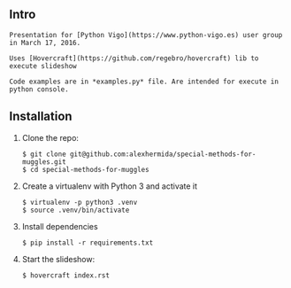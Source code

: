 

## Intro

	Presentation for [Python Vigo](https://www.python-vigo.es) user group in March 17, 2016.

	Uses [Hovercraft](https://github.com/regebro/hovercraft) lib to execute slideshow

	Code examples are in *examples.py* file. Are intended for execute in python console.

## Installation

1. Clone the repo:
	
	```
    $ git clone git@github.com:alexhermida/special-methods-for-muggles.git
    $ cd special-methods-for-muggles
    ```
  
2. Create a virtualenv with Python 3 and activate it
	
	```
	$ virtualenv -p python3 .venv
	$ source .venv/bin/activate
	```

3. Install dependencies
	
	```
   	$ pip install -r requirements.txt
   	```

3. Start the slideshow:

	```
    $ hovercraft index.rst
	```
